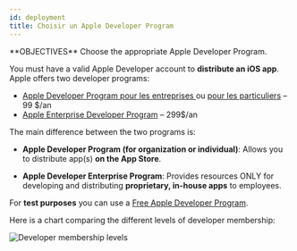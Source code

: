 ```yaml
---
id: deployment
title: Choisir un Apple Developer Program
---
```


<div class = "objectives">
**OBJECTIVES**
Choose the appropriate Apple Developer Program.</div>

You must have a valid Apple Developer account to **distribute an iOS app**. Apple offers two developer programs:

* [Apple Developer Program pour les entreprises ](register-apple-developer-program-organization.html) ou [pour les particuliers](register-apple-developer-program-individual.html) – 99 $/an
* [Apple Enterprise Developer Program](register-apple-developer-enterprise-program.html) – 299$/an

The main difference between the two programs is:

* **Apple Developer Program (for organization or individual)**: Allows you to distribute app(s) **on the App Store**.

* **Apple Developer Enterprise Program**: Provides resources ONLY for developing and distributing **proprietary, in-house apps** to employees.

For **test purposes** you can use a [Free Apple Developer Program](free-developer-account.html).

Here is a chart comparing the different levels of developer membership:

![Developer membership levels](assets/en/test-build/FreeTestingAppleDeveloperAccount.png)